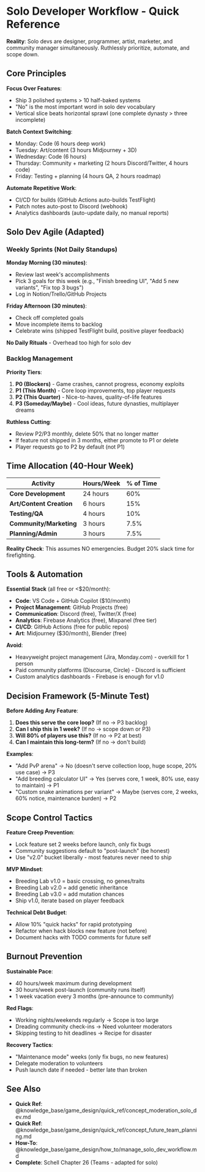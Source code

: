 # Solo Developer Workflow - Quick Reference

**Reality**: Solo devs are designer, programmer, artist, marketer, and community manager simultaneously. Ruthlessly prioritize, automate, and scope down.

## Core Principles

**Focus Over Features**:
- Ship 3 polished systems > 10 half-baked systems
- "No" is the most important word in solo dev vocabulary
- Vertical slice beats horizontal sprawl (one complete dynasty > three incomplete)

**Batch Context Switching**:
- Monday: Code (6 hours deep work)
- Tuesday: Art/content (3 hours Midjourney + 3D)
- Wednesday: Code (6 hours)
- Thursday: Community + marketing (2 hours Discord/Twitter, 4 hours code)
- Friday: Testing + planning (4 hours QA, 2 hours roadmap)

**Automate Repetitive Work**:
- CI/CD for builds (GitHub Actions auto-builds TestFlight)
- Patch notes auto-post to Discord (webhook)
- Analytics dashboards (auto-update daily, no manual reports)

## Solo Dev Agile (Adapted)

### Weekly Sprints (Not Daily Standups)

**Monday Morning (30 minutes)**:
- Review last week's accomplishments
- Pick 3 goals for this week (e.g., "Finish breeding UI", "Add 5 new variants", "Fix top 3 bugs")
- Log in Notion/Trello/GitHub Projects

**Friday Afternoon (30 minutes)**:
- Check off completed goals
- Move incomplete items to backlog
- Celebrate wins (shipped TestFlight build, positive player feedback)

**No Daily Rituals** - Overhead too high for solo dev

### Backlog Management

**Priority Tiers**:
1. **P0 (Blockers)** - Game crashes, cannot progress, economy exploits
2. **P1 (This Month)** - Core loop improvements, top player requests
3. **P2 (This Quarter)** - Nice-to-haves, quality-of-life features
4. **P3 (Someday/Maybe)** - Cool ideas, future dynasties, multiplayer dreams

**Ruthless Cutting**:
- Review P2/P3 monthly, delete 50% that no longer matter
- If feature not shipped in 3 months, either promote to P1 or delete
- Player requests go to P2 by default (not P1)

## Time Allocation (40-Hour Week)

| Activity | Hours/Week | % of Time |
|----------|------------|-----------|
| **Core Development** | 24 hours | 60% |
| **Art/Content Creation** | 6 hours | 15% |
| **Testing/QA** | 4 hours | 10% |
| **Community/Marketing** | 3 hours | 7.5% |
| **Planning/Admin** | 3 hours | 7.5% |

**Reality Check**: This assumes NO emergencies. Budget 20% slack time for firefighting.

## Tools & Automation

**Essential Stack** (all free or <$20/month):
- **Code**: VS Code + GitHub Copilot ($10/month)
- **Project Management**: GitHub Projects (free)
- **Communication**: Discord (free), Twitter/X (free)
- **Analytics**: Firebase Analytics (free), Mixpanel (free tier)
- **CI/CD**: GitHub Actions (free for public repos)
- **Art**: Midjourney ($30/month), Blender (free)

**Avoid**:
- Heavyweight project management (Jira, Monday.com) - overkill for 1 person
- Paid community platforms (Discourse, Circle) - Discord is sufficient
- Custom analytics dashboards - Firebase is enough for v1.0

## Decision Framework (5-Minute Test)

**Before Adding Any Feature**:
1. **Does this serve the core loop?** (If no → P3 backlog)
2. **Can I ship this in 1 week?** (If no → scope down or P3)
3. **Will 80% of players use this?** (If no → P2 at best)
4. **Can I maintain this long-term?** (If no → don't build)

**Examples**:
- "Add PvP arena" → No (doesn't serve collection loop, huge scope, 20% use case) → P3
- "Add breeding calculator UI" → Yes (serves core, 1 week, 80% use, easy to maintain) → P1
- "Custom snake animations per variant" → Maybe (serves core, 2 weeks, 60% notice, maintenance burden) → P2

## Scope Control Tactics

**Feature Creep Prevention**:
- Lock feature set 2 weeks before launch, only fix bugs
- Community suggestions default to "post-launch" (be honest)
- Use "v2.0" bucket liberally - most features never need to ship

**MVP Mindset**:
- Breeding Lab v1.0 = basic crossing, no genes/traits
- Breeding Lab v2.0 = add genetic inheritance
- Breeding Lab v3.0 = add mutation chances
- Ship v1.0, iterate based on player feedback

**Technical Debt Budget**:
- Allow 10% "quick hacks" for rapid prototyping
- Refactor when hack blocks new feature (not before)
- Document hacks with TODO comments for future self

## Burnout Prevention

**Sustainable Pace**:
- 40 hours/week maximum during development
- 30 hours/week post-launch (community runs itself)
- 1 week vacation every 3 months (pre-announce to community)

**Red Flags**:
- Working nights/weekends regularly → Scope is too large
- Dreading community check-ins → Need volunteer moderators
- Skipping testing to hit deadlines → Recipe for disaster

**Recovery Tactics**:
- "Maintenance mode" weeks (only fix bugs, no new features)
- Delegate moderation to volunteers
- Push launch date if needed - better late than broken

## See Also

- **Quick Ref**: @knowledge_base/game_design/quick_ref/concept_moderation_solo_dev.md
- **Quick Ref**: @knowledge_base/game_design/quick_ref/concept_future_team_planning.md
- **How-To**: @knowledge_base/game_design/how_to/manage_solo_dev_workflow.md
- **Complete**: Schell Chapter 26 (Teams - adapted for solo)
